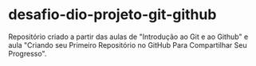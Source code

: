 # desafio-dio-projeto-git-github
Repositório criado a partir das aulas de "Introdução ao Git e ao Github" e aula "Criando seu Primeiro Repositório no GitHub Para Compartilhar Seu Progresso".
